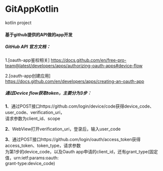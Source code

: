 # GitAppKotlin

kotlin project

#### 基于github提供的API做的app开发

##### GitHub API 官方文档：<br />

 1.[oauth-app鉴权相关]
 <https://docs.github.com/en/free-pro-team@latest/developers/apps/authorizing-oauth-apps#device-flow><br/>

 2.[oauth-app创建应用]
 <https://docs.github.com/en/developers/apps/creating-an-oauth-app><br/>


##### 通过Device flow获取token，主要分为3步：<br />

 **1**、通过POST接口https://github.com/login/device/code获得device_code、user_code、verification_uri，  
 请求参数为client_id、scope

 **2**、WebView打开verification_uri，登录后，输入user_code

 **3**、通过POST接口https://github.com/login/oauth/access_token获得access_token、token_type，请求参数  
 为第1步的device_code，以及Oauth app申请的client_id，还有grant_type(固定值，urn:ietf:params:oauth:  
 grant-type:device_code)